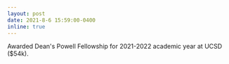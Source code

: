 ```yaml
---
layout: post
date: 2021-8-6 15:59:00-0400
inline: true
---
```


Awarded Dean's Powell Fellowship for 2021-2022 academic year at UCSD ($54k).
